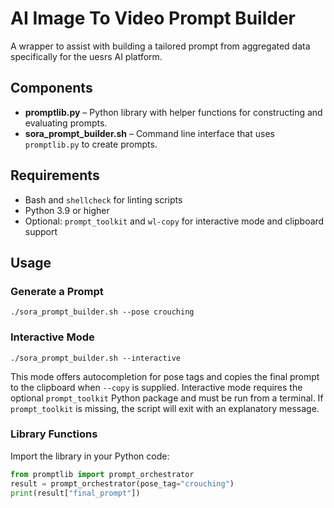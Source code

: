 # AI Image To Video Prompt Builder

A wrapper to assist with building a tailored prompt from aggregated data specifically for the uesrs AI platform.

## Components

- **promptlib.py** – Python library with helper functions for constructing and evaluating prompts.
- **sora_prompt_builder.sh** – Command line interface that uses `promptlib.py` to create prompts.

## Requirements

- Bash and `shellcheck` for linting scripts
- Python 3.9 or higher
- Optional: `prompt_toolkit` and `wl-copy` for interactive mode and clipboard support

## Usage

### Generate a Prompt

```
./sora_prompt_builder.sh --pose crouching
```

### Interactive Mode

```
./sora_prompt_builder.sh --interactive
```

This mode offers autocompletion for pose tags and copies the final prompt to the clipboard when `--copy` is supplied.
Interactive mode requires the optional `prompt_toolkit` Python package and must be run from a terminal. If `prompt_toolkit` is missing, the script will exit with an explanatory message.

### Library Functions

Import the library in your Python code:

```python
from promptlib import prompt_orchestrator
result = prompt_orchestrator(pose_tag="crouching")
print(result["final_prompt"])
```
